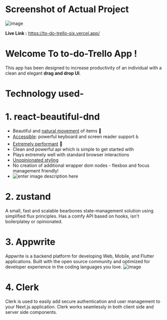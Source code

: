 # Screenshot of Actual Project

![image](https://github.com/Illumanizer/to-do-trello/assets/74318570/b2c16f5d-ea99-47aa-bf3e-086d8adbd3ca)

**Live Link :** https://to-do-trello-six.vercel.app/

# Welcome To to-do-Trello App !

This app has been designed to increase productivity of an individual with a clean and elegant **drag and drop UI**. 

# Technology used-



# 1. react-beautiful-dnd
-   Beautiful and  [natural movement](https://github.com/atlassian/react-beautiful-dnd/blob/HEAD/docs/about/animations.md)  of items  💐
-   [Accessible](https://github.com/atlassian/react-beautiful-dnd/blob/HEAD/docs/about/accessibility.md): powerful keyboard and screen reader support  ♿️
-   [Extremely performant](https://github.com/atlassian/react-beautiful-dnd/blob/HEAD/docs/support/media.md)  🚀
-   Clean and powerful api which is simple to get started with
-   Plays extremely well with standard browser interactions
-   [Unopinionated styling](https://github.com/atlassian/react-beautiful-dnd/blob/HEAD/docs/guides/preset-styles.md)
-   No creation of additional wrapper dom nodes - flexbox and focus management friendly!
- ![enter image description here](https://user-images.githubusercontent.com/2182637/53614150-efbed780-3c2c-11e9-9204-a5d2e746faca.gif)


# 2. zustand

A small, fast and scalable bearbones state-management solution using simplified flux principles. Has a comfy API based on hooks, isn't boilerplatey or opinionated.


# 3. Appwrite

Appwrite is a backend platform for developing Web, Mobile, and Flutter applications. Built with the open source community and optimized for developer experience in the coding languages you love.
![image](https://github.com/Illumanizer/to-do-trello/assets/74318570/0395c6a2-dd3b-4385-957a-81240fd07739)

# 4. Clerk

Clerk is used to easily add secure authentication and user management to your Next.js application. Clerk works seamlessly in both client side and server side components.
